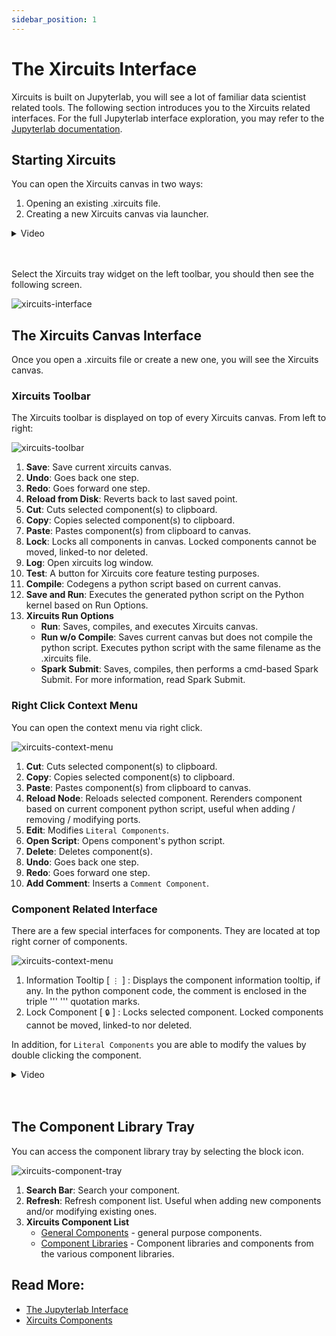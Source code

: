 ```yaml
---
sidebar_position: 1
---
```


# The Xircuits Interface

Xircuits is built on Jupyterlab, you will see a lot of familiar data scientist related tools. The following section introduces you to the Xircuits related interfaces. For the full Jupyterlab interface exploration, you may refer to the [Jupyterlab documentation](https://jupyterlab.readthedocs.io/en/stable/user/interface.html).


## Starting Xircuits

You can open the Xircuits canvas in two ways:
1. Opening an existing .xircuits file.
2. Creating a new Xircuits canvas via launcher.

<details>
  <summary>Video</summary>
  <p align="center">
  <img src="/img/docs/open-xircuits.gif"></img></p>
</details><br></br>

Select the Xircuits tray widget on the left toolbar, you should then see the following screen.

![xircuits-interface](/img/docs/tutorials/xircuits-interface.png)

## The Xircuits Canvas Interface
Once you open a .xircuits file or create a new one, you will see the Xircuits canvas.

### Xircuits Toolbar

The Xircuits toolbar is displayed on top of every Xircuits canvas. From left to right:

![xircuits-toolbar](/img/docs/tutorials/xircuits-toolbar.png)

1. **Save**: Save current xircuits canvas.
2. **Undo**: Goes back one step.
3. **Redo**: Goes forward one step.
4. **Reload from Disk**: Reverts back to last saved point.
5. **Cut**: Cuts selected component(s) to clipboard.
6. **Copy**: Copies selected component(s) to clipboard.
7. **Paste**: Pastes component(s) from clipboard to canvas.
8. **Lock**: Locks all components in canvas. Locked components cannot be moved, linked-to nor deleted.
9. **Log**: Open xircuits log window.
10. **Test**: A button for Xircuits core feature testing purposes.
11. **Compile**: Codegens a python script based on current canvas. 
12. **Save and Run**: Executes the generated python script on the Python kernel based on Run Options.
13. **Xircuits Run Options**
    - **Run**: Saves, compiles, and executes Xircuits canvas.
    - **Run w/o Compile**: Saves current canvas but does not compile the python script. Executes python script with the same filename as the .xircuits file.
    - **Spark Submit**: Saves, compiles, then performs a cmd-based Spark Submit. For more information, read Spark Submit.
    
### Right Click Context Menu

You can open the context menu via right click.

![xircuits-context-menu](/img/docs/tutorials/xircuits-context-menu.png)

1. **Cut**: Cuts selected component(s) to clipboard.
2. **Copy**: Copies selected component(s) to clipboard.
3. **Paste**: Pastes component(s) from clipboard to canvas.
4. **Reload Node**: Reloads selected component. Rerenders component based on current component python script, useful when adding / removing / modifying ports.
5. **Edit**: Modifies `Literal Components`. 
6. **Open Script**: Opens component's python script. 
7. **Delete**: Deletes component(s).
8. **Undo**: Goes back one step.
9. **Redo**: Goes forward one step.
10. **Add Comment**: Inserts a `Comment Component`.


### Component Related Interface

There are a few special interfaces for components. They are located at top right corner of components. 

![xircuits-context-menu](/img/docs/tutorials/xircuits-tooltip.png)

1. Information Tooltip [ `⋮` ] : Displays the component information tooltip, if any. In the python component code, the comment is enclosed in the triple ''' ''' quotation marks. 
2. Lock Component [ `🔒` ] : Locks selected component. Locked components cannot be moved, linked-to nor deleted.

In addition, for `Literal Components` you are able to modify the values by double clicking the component.

<details>
  <summary>Video</summary>
  <p align="center">
  <img src="/img/docs/getting-started/edit-literal.gif"></img></p>
</details><br></br>


## The Component Library Tray

You can access the component library tray by selecting the block icon. 

![xircuits-component-tray](/img/docs/tutorials/xircuits-component-tray.png)

1. **Search Bar**: Search your component.
2. **Refresh**: Refresh component list. Useful when adding new components and/or modifying existing ones.
3. **Xircuits Component List**
    - [General Components](../technical-concepts/xircuits-components/getting-started-with-xircuits-components.md#general-components) - general purpose components.
    - [Component Libraries](../technical-concepts/xircuits-components/getting-started-with-xircuits-components.md#xircuits-library-components) - Component libraries and components from the various component libraries.

## Read More:
- [The Jupyterlab Interface](https://jupyterlab.readthedocs.io/en/stable/user/interface.html)
- [Xircuits Components](../technical-concepts/xircuits-components/getting-started-with-xircuits-components.md)